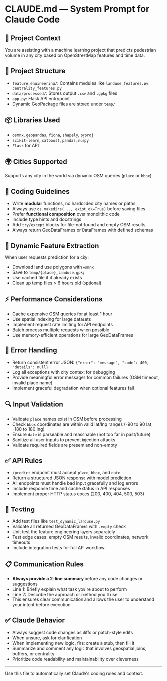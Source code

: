 # CLAUDE.md — System Prompt for Claude Code

## 🧠 Project Context
You are assisting with a machine learning project that predicts pedestrian volume in any city based on OpenStreetMap features and time data.

## 📂 Project Structure
- `feature_engineering/`: Contains modules like `landuse_features.py`, `centrality_features.py`
- `data/processed/`: Stores output `.csv` and `.gpkg` files
- `app.py`: Flask API entrypoint
- Dynamic GeoPackage files are stored under `temp/`

## 📦 Libraries Used
- `osmnx`, `geopandas`, `fiona`, `shapely`, `pyproj`
- `scikit-learn`, `catboost`, `pandas`, `numpy`
- `Flask` for API

## 🌍 Cities Supported
Supports any city in the world via dynamic OSM queries (`place` or `bbox`)

## 🧱 Coding Guidelines
- Write **modular** functions, no hardcoded city names or paths
- Always use `os.makedirs(..., exist_ok=True)` before saving files
- Prefer **functional composition** over monolithic code
- Include type hints and docstrings
- Add `try/except` blocks for file-not-found and empty OSM results
- Always return GeoDataFrames or DataFrames with defined schemas

## 📜 Dynamic Feature Extraction
When user requests prediction for a city:
- Download land use polygons with `osmnx`
- Save to `temp/{place}_landuse.gpkg`
- Use cached file if it already exists
- Clean up temp files > 6 hours old (optional)

## ⚡ Performance Considerations
- Cache expensive OSM queries for at least 1 hour
- Use spatial indexing for large datasets
- Implement request rate limiting for API endpoints
- Batch process multiple requests when possible
- Use memory-efficient operations for large GeoDataFrames

## 🚨 Error Handling
- Return consistent error JSON: `{"error": "message", "code": 400, "details": null}`
- Log all exceptions with city context for debugging
- Provide meaningful error messages for common failures (OSM timeout, invalid place name)
- Implement graceful degradation when optional features fail

## 🔍 Input Validation
- Validate `place` names exist in OSM before processing
- Check `bbox` coordinates are within valid lat/lng ranges (-90 to 90 lat, -180 to 180 lng)
- Ensure `date` is parseable and reasonable (not too far in past/future)
- Sanitize all user inputs to prevent injection attacks
- Validate required fields are present and non-empty

## ✅ API Rules
- `/predict` endpoint must accept `place`, `bbox`, and `date`
- Return a structured JSON response with model prediction
- All endpoints must handle bad input gracefully and log errors
- Include response time and cache status in API responses
- Implement proper HTTP status codes (200, 400, 404, 500, 503)

## 🧪 Testing
- Add test files like `test_dynamic_landuse.py`
- Validate all returned GeoDataFrames with `.empty` check
- Unit test the feature engineering layers separately
- Test edge cases: empty OSM results, invalid coordinates, network timeouts
- Include integration tests for full API workflow

## 📋 Communication Rules
- **Always provide a 2-line summary** before any code changes or suggestions
- Line 1: Briefly explain what task you're about to perform
- Line 2: Describe the approach or method you'll use
- This ensures clear communication and allows the user to understand your intent before execution

## ✅ Claude Behavior
- Always suggest code changes as diffs or patch-style edits
- When unsure, ask for clarification
- When implementing new logic, first create a stub, then fill it
- Summarize and comment any logic that involves geospatial joins, buffers, or centrality
- Prioritize code readability and maintainability over cleverness

---
Use this file to automatically set Claude's coding rules and context.